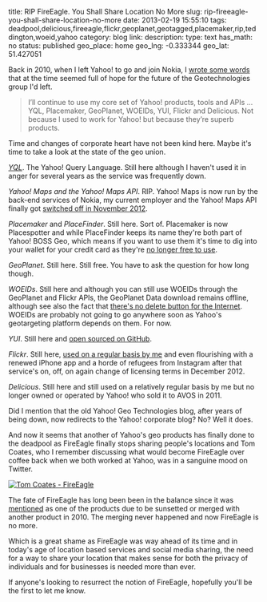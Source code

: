 title: RIP FireEagle. You Shall Share Location No More
slug: rip-fireeagle-you-shall-share-location-no-more
date: 2013-02-19 15:55:10
tags: deadpool,delicious,fireeagle,flickr,geoplanet,geotagged,placemaker,rip,teddington,woeid,yahoo
category: blog
link: 
description: 
type: text
has_math: no
status: published
geo_place: home
geo_lng: -0.333344
geo_lat: 51.427051

Back in 2010, when I left Yahoo! to go and join Nokia, I [wrote some words](/2010/05/31/locating-the-next-role-the-yahoo-years/ "/2010/05/31/locating-the-next-role-the-yahoo-years/") that at the time seemed full of hope for the future of the Geotechnologies group I'd left.




> I’ll continue to use my core set of Yahoo! products, tools and APIs … YQL, Placemaker, GeoPlanet, WOEIDs, YUI, Flickr and Delicious. Not because I used to work for Yahoo! but because they’re superb products.



Time and changes of corporate heart have not been kind here. Maybe it's time to take a look at the state of the geo union.

<!-- TEASER_END -->

[*YQL*](https://developer.yahoo.com/yql/ "https://developer.yahoo.com/yql/"). The Yahoo! Query Language. Still here although I haven't used it in anger for several years as the service was frequently down.

*Yahoo! Maps and the Yahoo! Maps API*. RIP. Yahoo! Maps is now run by the back-end services of Nokia, my current employer and the Yahoo! Maps API finally got [switched off in November 2012](/2012/11/23/a-year-on-and-yahoos-maps-api-finally-shuts-down/ "/2012/11/23/a-year-on-and-yahoos-maps-api-finally-shuts-down/").

*Placemaker* and *PlaceFinder*. Still here. Sort of. Placemaker is now Placespotter and while PlaceFinder keeps its name they're both part of Yahoo! BOSS Geo, which means if you want to use them it's time to dig into your wallet for your credit card as they're [no longer free to use](https://www.ysearchblog.com/2012/09/26/boss-geo/ "https://www.ysearchblog.com/2012/09/26/boss-geo/").

*GeoPlanet*. Still here. Still free. You have to ask the question for how long though.

*WOEIDs*. Still here and although you can still use WOEIDs through the GeoPlanet and Flickr APIs, the GeoPlanet Data download remains offline, although see also the fact that [there's no delete button for the Internet](/2013/02/08/geoplanet-data-resurfaces-for-download-on-the-internet-archive/ "/2013/02/08/geoplanet-data-resurfaces-for-download-on-the-internet-archive/"). WOEIDs are probably not going to go anywhere soon as Yahoo's geotargeting platform depends on them. For now.

*YUI*. Still here and [open sourced on GitHub](https://github.com/yui/ "https://github.com/yui/").

*Flickr*. Still here, [used on a regular basis by me](https://www.flickr.com/photos/vicchi/ "https://www.flickr.com/photos/vicchi/") and even flourishing with a renewed iPhone app and a horde of refugees from Instagram after that service's on, off, on again change of licensing terms in December 2012.

*Delicious*. Still here and still used on a relatively regular basis by me but no longer owned or operated by Yahoo! who sold it to AVOS in 2011.

Did I mention that the old Yahoo! Geo Technologies blog, after years of being down, now redirects to the Yahoo! corporate blog? No? Well it does.

And now it seems that another of Yahoo's geo products has finally done to the deadpool as FireEagle finally stops sharing people's locations and Tom Coates, who I remember discussing what would become FireEagle over coffee back when we both worked at Yahoo, was in a sanguine mood on Twitter.

[![Tom Coates - FireEagle](/wp-content/uploads/2013/02/Tom-Coates-FireEagle-1024x711.jpg)](https://twitter.com/tomcoates/status/303600519199473665 "https://twitter.com/tomcoates/status/303600519199473665")

The fate of FireEagle has long been been in the balance since it was [mentioned](https://allthingsd.com/20101216/following-layoffs-yahoo-cuts-products-mybloglog-delicious-yahoo-buzz/# "https://allthingsd.com/20101216/following-layoffs-yahoo-cuts-products-mybloglog-delicious-yahoo-buzz/#") as one of the products due to be sunsetted or merged with another product in 2010. The merging never happened and now FireEagle is no more.

Which is a great shame as FireEagle was way ahead of its time and in today's age of location based services and social media sharing, the need for a way to share your location that makes sense for both the privacy of individuals and for businesses is needed more than ever.

If anyone's looking to resurrect the notion of FireEagle, hopefully you'll be the first to let me know.





